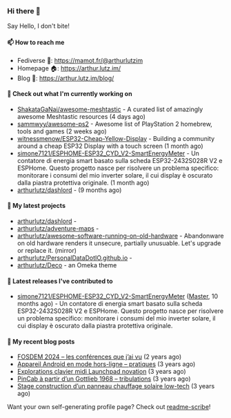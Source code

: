 ### Hi there 👋

Say Hello, I don't bite!

#### 📫 How to reach me

- Fediverse 🐘: https://mamot.fr/@arthurlutzim
- Homepage 🏠: https://arthur.lutz.im/
- Blog 📰: https://arthur.lutz.im/blog/

#### 👷 Check out what I'm currently working on

- [ShakataGaNai/awesome-meshtastic](https://github.com/ShakataGaNai/awesome-meshtastic) - A curated list of amazingly awesome Meshtastic resources (4 days ago)
- [sammwyy/awesome-ps2](https://github.com/sammwyy/awesome-ps2) - Awesome list of PlayStation 2 homebrew, tools and games (2 weeks ago)
- [witnessmenow/ESP32-Cheap-Yellow-Display](https://github.com/witnessmenow/ESP32-Cheap-Yellow-Display) - Building a community around a cheap ESP32 Display with a touch screen (1 month ago)
- [simone7121/ESPHOME-ESP32_CYD_V2-SmartEnergyMeter](https://github.com/simone7121/ESPHOME-ESP32_CYD_V2-SmartEnergyMeter) - Un contatore di energia smart basato sulla scheda ESP32-2432S028R V2 e ESPHome. Questo progetto nasce per risolvere un problema specifico: monitorare i consumi del mio inverter solare, il cui display è oscurato dalla piastra protettiva originale. (1 month ago)
- [arthurlutz/dashlord](https://github.com/arthurlutz/dashlord) -  (9 months ago)

#### 🌱 My latest projects

- [arthurlutz/dashlord](https://github.com/arthurlutz/dashlord) - 
- [arthurlutz/adventure-maps](https://github.com/arthurlutz/adventure-maps) - 
- [arthurlutz/awesome-software-running-on-old-hardware](https://github.com/arthurlutz/awesome-software-running-on-old-hardware) - Abandonware on old hardware renders it unsecure, partially unusuable. Let&#39;s upgrade or replace it. (mirror)
- [arthurlutz/PersonalDataDotIO.github.io](https://github.com/arthurlutz/PersonalDataDotIO.github.io) - 
- [arthurlutz/Deco](https://github.com/arthurlutz/Deco) - an Omeka theme

#### 🔭 Latest releases I've contributed to

- [simone7121/ESPHOME-ESP32_CYD_V2-SmartEnergyMeter](https://github.com/simone7121/ESPHOME-ESP32_CYD_V2-SmartEnergyMeter) ([Master](https://github.com/simone7121/ESPHOME-ESP32_CYD_V2-SmartEnergyMeter/releases/tag/Master), 10 months ago) - Un contatore di energia smart basato sulla scheda ESP32-2432S028R V2 e ESPHome. Questo progetto nasce per risolvere un problema specifico: monitorare i consumi del mio inverter solare, il cui display è oscurato dalla piastra protettiva originale.

#### 📜 My recent blog posts

- [FOSDEM 2024 – les conférences que j’ai vu](https://arthur.lutz.im/blog/2024/02/22/fosdem-2024-les-conferences-que-jai-vu/) (2 years ago)
- [Appareil Android en mode hors-ligne – pratiques](https://arthur.lutz.im/blog/2022/10/17/appareil-android-en-mode-hors-ligne-pratiques/) (3 years ago)
- [Explorations clavier midi Launchpad novation](https://arthur.lutz.im/blog/2022/02/28/explorations-clavier-midi-launchpad-novation/) (3 years ago)
- [PinCab à partir d’un Gottlieb 1968 – tribulations](https://arthur.lutz.im/blog/2022/02/27/pincab-a-partir-dun-gottlieb-1968-tribulations/) (3 years ago)
- [Stage construction d’un panneau chauffage solaire low-tech](https://arthur.lutz.im/blog/2022/02/27/stage-construction-dun-panneau-chauffage-solaire-low-tech/) (3 years ago)

Want your own self-generating profile page? Check out [readme-scribe](https://github.com/muesli/readme-scribe)!
